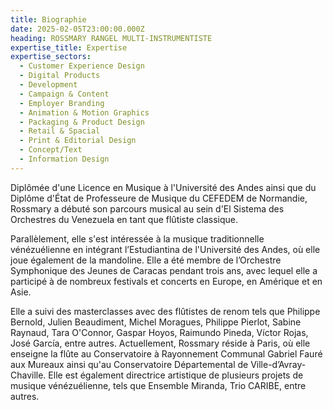 ```yaml
---
title: Biographie
date: 2025-02-05T23:00:00.000Z
heading: ROSSMARY RANGEL MULTI-INSTRUMENTISTE
expertise_title: Expertise
expertise_sectors:
  - Customer Experience Design
  - Digital Products
  - Development
  - Campaign & Content
  - Employer Branding
  - Animation & Motion Graphics
  - Packaging & Product Design
  - Retail & Spacial
  - Print & Editorial Design
  - Concept/Text
  - Information Design
---
```


Diplômée d'une Licence en Musique à l'Université des Andes ainsi que du Diplôme d'État de Professeure de Musique du CEFEDEM de Normandie, Rossmary a débuté son parcours musical au sein d'El Sistema des Orchestres du Venezuela en tant que flûtiste classique.

Parallèlement, elle s'est intéressée à la musique traditionnelle vénézuélienne en intégrant l’Estudiantina de l'Université des Andes, où elle joue également de la mandoline. Elle a été membre de l’Orchestre Symphonique des Jeunes de Caracas pendant trois ans, avec lequel elle a participé à de nombreux festivals et concerts en Europe, en Amérique et en Asie.

Elle a suivi des masterclasses avec des flûtistes de renom tels que Philippe Bernold, Julien Beaudiment, Michel Moragues, Philippe Pierlot, Sabine Raynaud, Tara O'Connor, Gaspar Hoyos, Raimundo Pineda, Víctor Rojas, José García, entre autres. Actuellement, Rossmary réside à Paris, où elle enseigne la flûte au Conservatoire à Rayonnement Communal Gabriel Fauré aux Mureaux ainsi qu'au Conservatoire Départemental de Ville-d’Avray-Chaville. Elle est également directrice artistique de plusieurs projets de musique vénézuélienne, tels que Ensemble Miranda, Trio CARIBE, entre autres.
